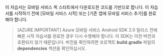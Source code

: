 이 자습서는 모바일 서비스 퀵 스타트에서 다운로드한 코드를 기반으로 합니다. 이 자습서를 시작하기 전에 [모바일 서비스 시작] 또는 [기존 앱에 모바일 서비스 추가]를 완료해야 합니다.

> [AZURE.IMPORTANT] Azure 모바일 서비스 Android SDK 2.0 릴리스 전에 빠른 시작 자습서를 완료한 경우 다시 수행해야 합니다. 이 SDK는 이전 버전과 호환되지 않기 때문입니다. 버전을 확인하려면 프로젝트 **build.gradle** 파일의 **dependencies** 섹션을 확인하십시오.


<!-- URLs. 
[모바일 서비스 시작]: ../articles/mobile-services-android-get-started.md
[기존 앱에 모바일 서비스 추가]: ../articles/mobile-services-android-get-started-data.md
-->

<!---HONumber=August15_HO6-->